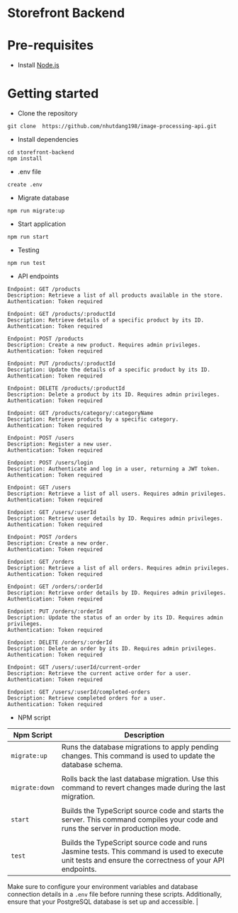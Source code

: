 # Storefront Backend

# Pre-requisites

- Install [Node.js](https://nodejs.org/en/)

# Getting started

- Clone the repository

```
git clone  https://github.com/nhutdang198/image-processing-api.git
```

- Install dependencies

```
cd storefront-backend
npm install
```

- .env file

```
create .env
```

- Migrate database

```
npm run migrate:up
```

- Start application

```
npm run start
```

- Testing

```
npm run test
```

- API endpoints

```
Endpoint: GET /products
Description: Retrieve a list of all products available in the store.
Authentication: Token required

Endpoint: GET /products/:productId
Description: Retrieve details of a specific product by its ID.
Authentication: Token required

Endpoint: POST /products
Description: Create a new product. Requires admin privileges.
Authentication: Token required

Endpoint: PUT /products/:productId
Description: Update the details of a specific product by its ID.
Authentication: Token required

Endpoint: DELETE /products/:productId
Description: Delete a product by its ID. Requires admin privileges.
Authentication: Token required

Endpoint: GET /products/category/:categoryName
Description: Retrieve products by a specific category.
Authentication: Token required

Endpoint: POST /users
Description: Register a new user.
Authentication: Token required

Endpoint: POST /users/login
Description: Authenticate and log in a user, returning a JWT token.
Authentication: Token required

Endpoint: GET /users
Description: Retrieve a list of all users. Requires admin privileges.
Authentication: Token required

Endpoint: GET /users/:userId
Description: Retrieve user details by ID. Requires admin privileges.
Authentication: Token required

Endpoint: POST /orders
Description: Create a new order.
Authentication: Token required

Endpoint: GET /orders
Description: Retrieve a list of all orders. Requires admin privileges.
Authentication: Token required

Endpoint: GET /orders/:orderId
Description: Retrieve order details by ID. Requires admin privileges.
Authentication: Token required

Endpoint: PUT /orders/:orderId
Description: Update the status of an order by its ID. Requires admin privileges.
Authentication: Token required

Endpoint: DELETE /orders/:orderId
Description: Delete an order by its ID. Requires admin privileges.
Authentication: Token required

Endpoint: GET /users/:userId/current-order
Description: Retrieve the current active order for a user.
Authentication: Token required

Endpoint: GET /users/:userId/completed-orders
Description: Retrieve completed orders for a user.
Authentication: Token required
```

- NPM script

| Npm Script     | Description                                                                                                                                            |
| -------------- | ------------------------------------------------------------------------------------------------------------------------------------------------------ |
| `migrate:up`   | Runs the database migrations to apply pending changes. This command is used to update the database schema.                                             |
|  |
| `migrate:down` | Rolls back the last database migration. Use this command to revert changes made during the last migration.                                             |
|  |
| `start`        | Builds the TypeScript source code and starts the server. This command compiles your code and runs the server in production mode.                       |
|  |
| `test`         | Builds the TypeScript source code and runs Jasmine tests. This command is used to execute unit tests and ensure the correctness of your API endpoints. |

Make sure to configure your environment variables and database connection details in a `.env` file before running these scripts. Additionally, ensure that your PostgreSQL database is set up and accessible.
|
